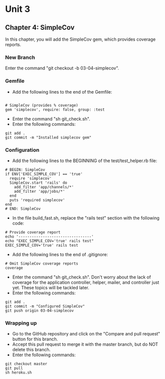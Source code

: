 # Unit 3
## Chapter 4: SimpleCov

In this chapter, you will add the SimpleCov gem, which provides coverage reports.

### New Branch
Enter the command "git checkout -b 03-04-simplecov".

### Gemfile
* Add the following lines to the end of the Gemfile:
```

# SimpleCov (provides % coverage)
gem 'simplecov', require: false, group: :test
```
* Enter the command "sh git_check.sh".
* Enter the following commands:
```
git add .
git commit -m "Installed simplecov gem"
```
### Configuration
* Add the following lines to the BEGINNING of the test/test_helper.rb file:
```
# BEGIN: SimpleCov
if ENV['EXEC_SIMPLE_COV'] == 'true'
  require 'simplecov'
  SimpleCov.start 'rails' do
    add_filter 'app/channels/*'
    add_filter 'app/jobs/*'
  end
  puts 'required simplecov'
end
# END: SimpleCov
```
* In the file build_fast.sh, replace the "rails test" section with the following code:
```
# Provide coverage report
echo '---------------------------------'
echo "EXEC_SIMPLE_COV='true' rails test"
EXEC_SIMPLE_COV='true' rails test
```
* Add the following lines to the end of .gitignore:
```
# Omit SimpleCov coverage reports
coverage
```
* Enter the command "sh git_check.sh".  Don't worry about the lack of coverage for the application controller, helper, mailer, and controller just yet.  These topics will be tackled later.
* Enter the following commands:
```
git add .
git commit -m "Configured SimpleCov"
git push origin 03-04-simplecov
```

### Wrapping up
* Go to the GitHub repository and click on the "Compare and pull request" button for this branch.
* Accept this pull request to merge it with the master branch, but do NOT delete this branch.
* Enter the following commands:
```
git checkout master
git pull
sh heroku.sh
```
